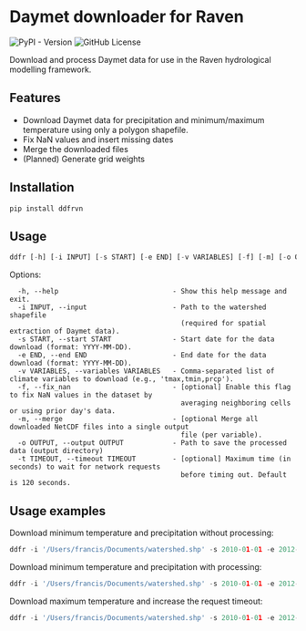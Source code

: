 # Daymet downloader for Raven
![PyPI - Version](https://img.shields.io/pypi/v/ddfrvn)
![GitHub License](https://img.shields.io/github/license/Scriptbash/DaymetDownloaderForRaven)

Download and process Daymet data for use in the Raven hydrological modelling framework.


## Features
 - Download Daymet data for precipitation and minimum/maximum temperature using only a polygon shapefile.
 - Fix NaN values and insert missing dates
 - Merge the downloaded files
 - (Planned) Generate grid weights

## Installation

```shell
pip install ddfrvn
```

## Usage

```python
ddfr [-h] [-i INPUT] [-s START] [-e END] [-v VARIABLES] [-f] [-m] [-o OUTPUT] [-t TIMEOUT]
```
Options:
```
  -h, --help                            - Show this help message and exit.
  -i INPUT, --input                     - Path to the watershed shapefile
                                          (required for spatial extraction of Daymet data).
  -s START, --start START               - Start date for the data download (format: YYYY-MM-DD).
  -e END, --end END                     - End date for the data download (format: YYYY-MM-DD).
  -v VARIABLES, --variables VARIABLES   - Comma-separated list of climate variables to download (e.g., 'tmax,tmin,prcp').
  -f, --fix_nan                         - [optional] Enable this flag to fix NaN values in the dataset by
                                          averaging neighboring cells or using prior day's data.
  -m, --merge                           - [optional Merge all downloaded NetCDF files into a single output
                                          file (per variable).
  -o OUTPUT, --output OUTPUT            - Path to save the processed data (output directory)
  -t TIMEOUT, --timeout TIMEOUT         - [optional] Maximum time (in seconds) to wait for network requests
                                          before timing out. Default is 120 seconds.
```
## Usage examples

Download minimum temperature and precipitation without processing:

```python
ddfr -i '/Users/francis/Documents/watershed.shp' -s 2010-01-01 -e 2012-12-31 -v 'tmin,precip' -o '/Users/francis/Documents/output'
```

Download minimum temperature and precipitation with processing:

```python
ddfr -i '/Users/francis/Documents/watershed.shp' -s 2010-01-01 -e 2012-12-31 -v 'tmin,precip' -f -m -o '/Users/francis/Documents/output'
```

Download maximum temperature and increase the request timeout:

```python
ddfr -i '/Users/francis/Documents/watershed.shp' -s 2010-01-01 -e 2012-12-31 -v 'tmax' -o '/Users/francis/Documents/output' -t 360
```